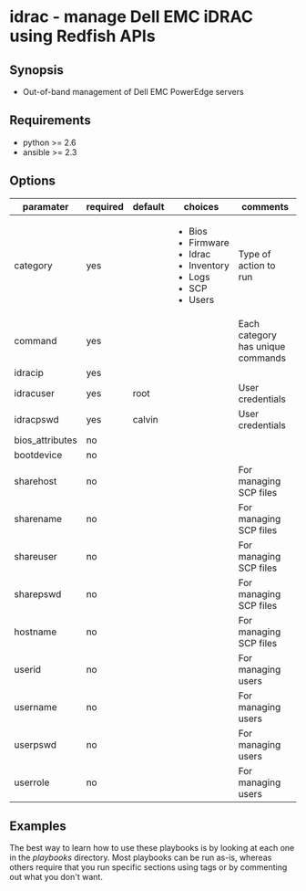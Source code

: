# idrac - manage Dell EMC iDRAC using Redfish APIs

## Synopsis

* Out-of-band management of Dell EMC PowerEdge servers

## Requirements

* python >= 2.6
* ansible >= 2.3

## Options

| paramater       | required | default | choices  | comments                  |
|-----------------|----------|---------|----------|---------------------------|
| category        | yes      |         | <ul><li>Bios</li><li>Firmware</li><li>Idrac</li><li>Inventory</li><li>Logs</li><li>SCP</li><li>Users</li></ul>| Type of action to run         |
| command         | yes      |         |          | Each category has unique commands  |
| idracip         | yes      |         |          |                           |
| idracuser       | yes      | root    |          | User credentials          |
| idracpswd       | yes      | calvin  |          | User credentials          |
| bios_attributes | no       |         |          |                           |
| bootdevice      | no       |         |          |                           |
| sharehost       | no       |         |          | For managing SCP files    |
| sharename       | no       |         |          | For managing SCP files    |
| shareuser       | no       |         |          | For managing SCP files    |
| sharepswd       | no       |         |          | For managing SCP files    |
| hostname        | no       |         |          | For managing SCP files    |
| userid          | no       |         |          | For managing users        |
| username        | no       |         |          | For managing users        |
| userpswd        | no       |         |          | For managing users        |
| userrole        | no       |         |          | For managing users        |

## Examples

The best way to learn how to use these playbooks is by looking at each one in the <i>playbooks</i> directory. Most playbooks can be run as-is, whereas others require that you run specific sections using tags or by commenting out what you don't want.
